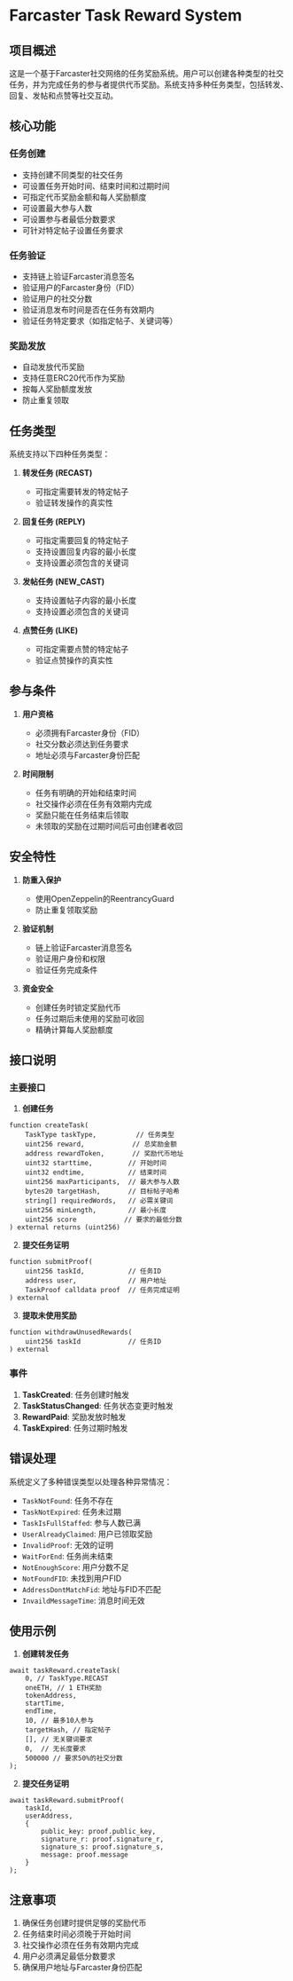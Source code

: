 # Farcaster Task Reward System

## 项目概述

这是一个基于Farcaster社交网络的任务奖励系统。用户可以创建各种类型的社交任务，并为完成任务的参与者提供代币奖励。系统支持多种任务类型，包括转发、回复、发帖和点赞等社交互动。

## 核心功能

### 任务创建
- 支持创建不同类型的社交任务
- 可设置任务开始时间、结束时间和过期时间
- 可指定代币奖励金额和每人奖励额度
- 可设置最大参与人数
- 可设置参与者最低分数要求
- 可针对特定帖子设置任务要求

### 任务验证
- 支持链上验证Farcaster消息签名
- 验证用户的Farcaster身份（FID）
- 验证用户的社交分数
- 验证消息发布时间是否在任务有效期内
- 验证任务特定要求（如指定帖子、关键词等）

### 奖励发放
- 自动发放代币奖励
- 支持任意ERC20代币作为奖励
- 按每人奖励额度发放
- 防止重复领取

## 任务类型

系统支持以下四种任务类型：

1. **转发任务 (RECAST)**
   - 可指定需要转发的特定帖子
   - 验证转发操作的真实性

2. **回复任务 (REPLY)**
   - 可指定需要回复的特定帖子
   - 支持设置回复内容的最小长度
   - 支持设置必须包含的关键词

3. **发帖任务 (NEW_CAST)**
   - 支持设置帖子内容的最小长度
   - 支持设置必须包含的关键词

4. **点赞任务 (LIKE)**
   - 可指定需要点赞的特定帖子
   - 验证点赞操作的真实性

## 参与条件

1. **用户资格**
   - 必须拥有Farcaster身份（FID）
   - 社交分数必须达到任务要求
   - 地址必须与Farcaster身份匹配

2. **时间限制**
   - 任务有明确的开始和结束时间
   - 社交操作必须在任务有效期内完成
   - 奖励只能在任务结束后领取
   - 未领取的奖励在过期时间后可由创建者收回

## 安全特性

1. **防重入保护**
   - 使用OpenZeppelin的ReentrancyGuard
   - 防止重复领取奖励

2. **验证机制**
   - 链上验证Farcaster消息签名
   - 验证用户身份和权限
   - 验证任务完成条件

3. **资金安全**
   - 创建任务时锁定奖励代币
   - 任务过期后未使用的奖励可收回
   - 精确计算每人奖励额度

## 接口说明

### 主要接口

1. **创建任务**
```solidity
function createTask(
    TaskType taskType,          // 任务类型
    uint256 reward,            // 总奖励金额
    address rewardToken,       // 奖励代币地址
    uint32 starttime,         // 开始时间
    uint32 endtime,           // 结束时间
    uint256 maxParticipants,  // 最大参与人数
    bytes20 targetHash,       // 目标帖子哈希
    string[] requiredWords,   // 必需关键词
    uint256 minLength,        // 最小长度
    uint256 score            // 要求的最低分数
) external returns (uint256)
```

2. **提交任务证明**
```solidity
function submitProof(
    uint256 taskId,           // 任务ID
    address user,             // 用户地址
    TaskProof calldata proof  // 任务完成证明
) external
```

3. **提取未使用奖励**
```solidity
function withdrawUnusedRewards(
    uint256 taskId            // 任务ID
) external
```

### 事件

1. **TaskCreated**: 任务创建时触发
2. **TaskStatusChanged**: 任务状态变更时触发
3. **RewardPaid**: 奖励发放时触发
4. **TaskExpired**: 任务过期时触发

## 错误处理

系统定义了多种错误类型以处理各种异常情况：

- `TaskNotFound`: 任务不存在
- `TaskNotExpired`: 任务未过期
- `TaskIsFullStaffed`: 参与人数已满
- `UserAlreadyClaimed`: 用户已领取奖励
- `InvalidProof`: 无效的证明
- `WaitForEnd`: 任务尚未结束
- `NotEnoughScore`: 用户分数不足
- `NotFoundFID`: 未找到用户FID
- `AddressDontMatchFid`: 地址与FID不匹配
- `InvaildMessageTime`: 消息时间无效

## 使用示例

1. **创建转发任务**
```solidity
await taskReward.createTask(
    0, // TaskType.RECAST
    oneETH, // 1 ETH奖励
    tokenAddress,
    startTime,
    endTime,
    10, // 最多10人参与
    targetHash, // 指定帖子
    [], // 无关键词要求
    0,  // 无长度要求
    500000 // 要求50%的社交分数
);
```

2. **提交任务证明**
```solidity
await taskReward.submitProof(
    taskId,
    userAddress,
    {
        public_key: proof.public_key,
        signature_r: proof.signature_r,
        signature_s: proof.signature_s,
        message: proof.message
    }
);
```

## 注意事项

1. 确保任务创建时提供足够的奖励代币
2. 任务结束时间必须晚于开始时间
3. 社交操作必须在任务有效期内完成
4. 用户必须满足最低分数要求
5. 确保用户地址与Farcaster身份匹配
